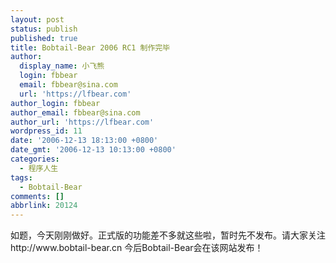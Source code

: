 ```yaml
---
layout: post
status: publish
published: true
title: Bobtail-Bear 2006 RC1 制作完毕
author:
  display_name: 小飞熊
  login: fbbear
  email: fbbear@sina.com
  url: 'https://lfbear.com'
author_login: fbbear
author_email: fbbear@sina.com
author_url: 'https://lfbear.com'
wordpress_id: 11
date: '2006-12-13 18:13:00 +0800'
date_gmt: '2006-12-13 10:13:00 +0800'
categories:
  - 程序人生
tags:
  - Bobtail-Bear
comments: []
abbrlink: 20124
---
```

<p>如题，今天刚刚做好。正式版的功能差不多就这些啦，暂时先不发布。请大家关注 http://www.bobtail-bear.cn 今后Bobtail-Bear会在该网站发布！</p>
